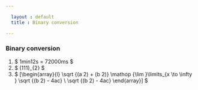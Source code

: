 ```yaml
---

  layout : default
  title : Binary conversion

---
```



### Binary conversion
1. $ 1min12s = 72000ms  $
7. $ (111)_{2} $
8. $ [\begin{array}{l} \sqrt {(a 2) + (b 2)} \mathop {\lim }\limits_{x \to \infty } \sqrt {(b 2) - 4ac} \ \sqrt {(b 2) - 4ac} \end{array}] $

